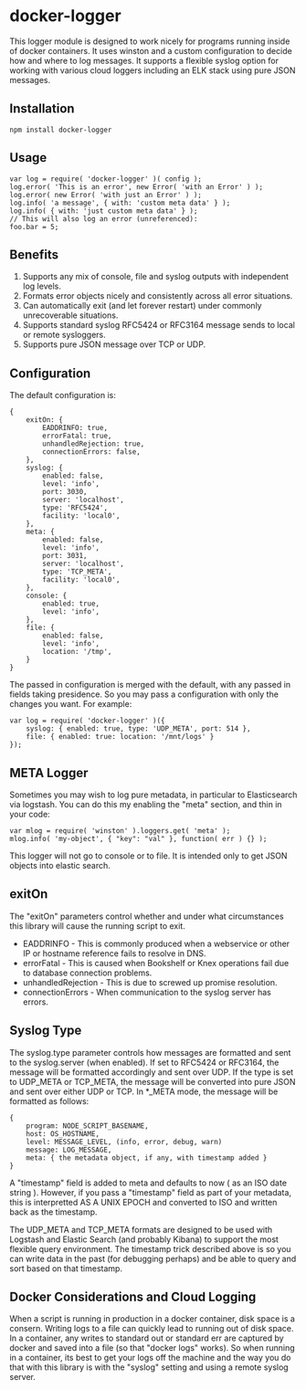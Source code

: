docker-logger
=============

This logger module is designed to work nicely for programs running inside of docker containers.
It uses winston and a custom configuration to decide how and where to log messages.  It supports
a flexible syslog option for working with various cloud loggers including an ELK stack using
pure JSON messages.

Installation
------------

    npm install docker-logger

Usage
-----

    var log = require( 'docker-logger' )( config );
    log.error( 'This is an error', new Error( 'with an Error' ) );
    log.error( new Error( 'with just an Error' ) );
    log.info( 'a message', { with: 'custom meta data' } );
    log.info( { with: 'just custom meta data' } );
    // This will also log an error (unreferenced):
    foo.bar = 5;

Benefits
--------

1. Supports any mix of console, file and syslog outputs with independent log levels.
1. Formats error objects nicely and consistently across all error situations.
1. Can automatically exit (and let forever restart) under commonly unrecoverable situations.
1. Supports standard syslog RFC5424 or RFC3164 message sends to local or remote sysloggers.
1. Supports pure JSON message over TCP or UDP.

Configuration
-------------

The default configuration is:

    {
        exitOn: {
            EADDRINFO: true,
            errorFatal: true,
            unhandledRejection: true,
            connectionErrors: false,
        },
        syslog: {
            enabled: false,
            level: 'info',
            port: 3030,
            server: 'localhost',
            type: 'RFC5424',
            facility: 'local0',
        },
        meta: {
            enabled: false,
            level: 'info',
            port: 3031,
            server: 'localhost',
            type: 'TCP_META',
            facility: 'local0',
        },
        console: {
            enabled: true,
            level: 'info',
        },
        file: {
            enabled: false,
            level: 'info',
            location: '/tmp',
        }
    }

The passed in configuration is merged with the default, with any passed in fields taking presidence.  So you may pass
a configuration with only the changes you want.  For example:

    var log = require( 'docker-logger' )({
        syslog: { enabled: true, type: 'UDP_META', port: 514 },
        file: { enabled: true: location: '/mnt/logs' }
    });

META Logger
-----------

Sometimes you may wish to log pure metadata, in particular to Elasticsearch via logstash.  You can do this
my enabling the "meta" section, and thin in your code:

    var mlog = require( 'winston' ).loggers.get( 'meta' );
    mlog.info( 'my-object', { "key": "val" }, function( err ) {} );

This logger will not go to console or to file.  It is intended only to get JSON objects into elastic search.
    
exitOn
------

The "exitOn" parameters control whether and under what circumstances this library will cause the running
script to exit.

* EADDRINFO - This is commonly produced when a webservice or other IP or hostname reference fails to resolve in DNS.
* errorFatal - This is caused when Bookshelf or Knex operations fail due to database connection problems.
* unhandledRejection - This is due to screwed up promise resolution.
* connectionErrors - When communication to the syslog server has errors.

Syslog Type
-----------

The syslog.type parameter controls how messages are formatted and sent to the syslog.server (when enabled).  If
set to RFC5424 or RFC3164, the message will be formatted accordingly and sent over UDP.  If the type is set
to UDP_META or TCP_META, the message will be converted into pure JSON and sent over either UDP or TCP.  In *_META mode,
the message will be formatted as follows:

    {
        program: NODE_SCRIPT_BASENAME,
        host: OS_HOSTNAME,
        level: MESSAGE_LEVEL, (info, error, debug, warn)
        message: LOG_MESSAGE,
        meta: { the metadata object, if any, with timestamp added }
    }

A "timestamp" field is added to meta and defaults to now ( as an ISO date string ).  However, if you pass a "timestamp" field
as part of your metadata, this is interpretted AS A UNIX EPOCH and converted to ISO and written back as the timestamp.

The UDP_META and TCP_META formats are designed to be used with Logstash and Elastic Search (and probably
Kibana) to support the most flexible query environment.  The timestamp trick described above is so you can
write data in the past (for debugging perhaps) and be able to query and sort based on that timestamp.

Docker Considerations and Cloud Logging
---------------------

When a script is running in production in a docker container, disk space is a consern.  Writing logs to a file
can quickly lead to running out of disk space.  In a container, any writes to standard out or standard err are
captured by docker and saved into a file (so that "docker logs" works).  So when running in a container, its best
to get your logs off the machine and the way you do that with this library is with the "syslog" setting and using
a remote syslog server.

